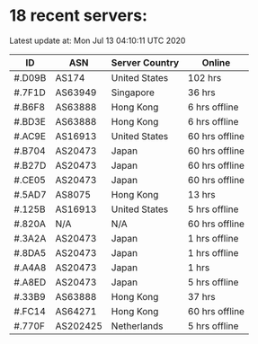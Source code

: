 # 18 recent servers:

Latest update at: Mon Jul 13 04:10:11 UTC 2020

| ID | ASN | Server Country | Online |
| -- | --- | -------------- | ------ |
| #.D09B | AS174 | United States | 102 hrs |
| #.7F1D | AS63949 | Singapore | 36 hrs |
| #.B6F8 | AS63888 | Hong Kong | 6 hrs offline |
| #.BD3E | AS63888 | Hong Kong | 6 hrs offline |
| #.AC9E | AS16913 | United States | 60 hrs offline |
| #.B704 | AS20473 | Japan | 60 hrs offline |
| #.B27D | AS20473 | Japan | 60 hrs offline |
| #.CE05 | AS20473 | Japan | 60 hrs offline |
| #.5AD7 | AS8075 | Hong Kong | 13 hrs |
| #.125B | AS16913 | United States | 5 hrs offline |
| #.820A | N/A | N/A | 60 hrs offline |
| #.3A2A | AS20473 | Japan | 1 hrs offline |
| #.8DA5 | AS20473 | Japan | 1 hrs offline |
| #.A4A8 | AS20473 | Japan | 1 hrs |
| #.A8ED | AS20473 | Japan | 5 hrs offline |
| #.33B9 | AS63888 | Hong Kong | 37 hrs |
| #.FC14 | AS64271 | Hong Kong | 60 hrs offline |
| #.770F | AS202425 | Netherlands | 5 hrs offline |

